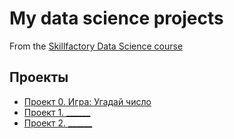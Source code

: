 # My data science projects
From the [Skillfactory Data Science course](https://skillfactory.ru/courses/data-science)

## Проекты

* [Проект 0. Игра: Угадай число](https://github.com/AndreyRodin3007/sf_data_science/tree/master/project_0)
* [Проект 1. ______](________)
* [Проект 2. ______](________)